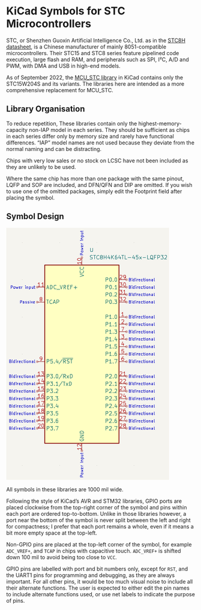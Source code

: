 # KiCad Symbols for STC Microcontrollers

STC, or Shenzhen Guoxin Artificial Intelligence Co., Ltd. as in the [STC8H datasheet](http://www.stcmcudata.com/STC8F-DATASHEET/STC8H-EN.pdf), is a Chinese manufacturer of mainly 8051-compatible microcontrollers. Their STC15 and STC8 series feature pipelined code execution, large flash and RAM, and peripherals such as SPI, I²C, A/D and PWM, with DMA and USB in high-end models.

As of September 2022, the [MCU_STC library](https://kicad.github.io/symbols/MCU_STC) in KiCad contains only the STC15W204S and its variants. The libraries here are intended as a more comprehensive replacement for MCU_STC.

## Library Organisation

To reduce repetition, These libraries contain only the highest-memory-capacity non-IAP model in each series. They should be sufficient as chips in each series differ only by memory size and rarely have functional differences. “IAP” model names are not used because they deviate from the normal naming and can be distracting.

Chips with very low sales or no stock on LCSC have not been included as they are unlikely to be used.

Where the same chip has more than one package with the same pinout, LQFP and SOP are included, and DFN/QFN and DIP are omitted. If you wish to use one of the omitted packages, simply edit the Footprint field after placing the symbol.

## Symbol Design

![KiCad symbol of STC8H4K64TL-45I-LQFP32](stc8h4k64tl-45x-lqfp32.png)

All symbols in these libraries are 1000 mil wide.

Following the style of KiCad’s AVR and STM32 libraries, GPIO ports are placed clockwise from the top-right corner of the symbol and pins within each port are ordered top-to-bottom. Unlike in those libraries however, a port near the bottom of the symbol is never split between the left and right for compactness; I prefer that each port remains a whole, even if it means a bit more empty space at the top-left.

Non-GPIO pins are placed at the top-left corner of the symbol, for example `ADC_VREF+`, and `TCAP` in chips with capacitive touch. `ADC_VREF+` is shifted down 100 mil to avoid being too close to `VCC`.

GPIO pins are labelled with port and bit numbers only, except for `RST`, and the UART1 pins for programming and debugging, as they are always important. For all other pins, it would be too much visual noise to include all their alternate functions. The user is expected to either edit the pin names to include alternate functions used, or use net labels to indicate the purpose of pins.
